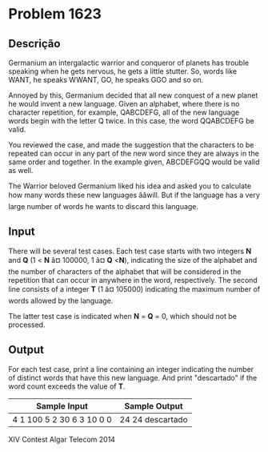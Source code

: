 # Problem 1623

Descrição
----------

Germanium an intergalactic warrior and conqueror of planets has trouble speaking when he gets nervous, he gets a little stutter. So, words like WANT, he speaks WWANT, GO, he speaks GGO and so on.

Annoyed by this, Germanium decided that all new conquest of a new planet he would invent a new language. Given an alphabet, where there is no character repetition, for example, QABCDEFG, all of the new language words begin with the letter Q twice. In this case, the word QQABCDEFG be valid.

You reviewed the case, and made the suggestion that the characters to be repeated can occur in any part of the new word since they are always in the same order and together. In the example given, ABCDEFGQQ would be valid as well.

The Warrior beloved Germanium liked his idea and asked you to calculate how many words these new languages ââwill. But if the language has a very large number of words he wants to discard this language.

Input
-----

There will be several test cases. Each test case starts with two integers **N** and **Q** (1 < **N** â¤ 100000, 1 â¤ **Q** <**N**), indicating the size of the alphabet and the number of characters of the alphabet that will be considered in the repetition that can occur in anywhere in the word, respectively. The second line consists of a integer **T** (1 â¤ 105000) indicating the maximum number of words allowed by the language.

The latter test case is indicated when **N** = **Q** = 0, which should not be processed.

Output
------

For each test case, print a line containing an integer indicating the number of distinct words that have this new language. And print "descartado" if the word count exceeds the value of **T**.


| Sample Input | Sample Output |
| --- | --- |
| 4 1  100  5 2  30  6 3  10  0 0 | 24  24  descartado |

XIV Contest Algar Telecom 2014

